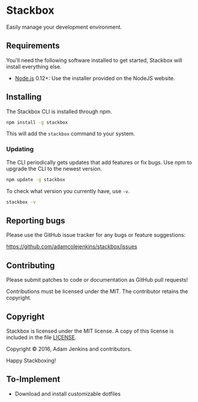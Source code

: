 # Stackbox

Easily manage your development environment.

## Requirements

You'll need the following software installed to get started, Stackbox will install everything else.

  * [Node.js](http://nodejs.org) 0.12+: Use the installer provided on the NodeJS website.

## Installing

The Stackbox CLI is installed through npm.

```bash
npm install -g stackbox
```

This will add the `stackbox` command to your system.

### Updating

The CLI periodically gets updates that add features or fix bugs. Use npm to upgrade the CLI to the newest version.

```bash
npm update -g stackbox
```

To check what version you currently have, use `-v`.

```bash
stackbox -v
```


## Reporting bugs

Please use the GitHub issue tracker for any bugs or feature suggestions:

https://github.com/adamcolejenkins/stackbox/issues


## Contributing

Please submit patches to code or documentation as GitHub pull requests!

Contributions must be licensed under the MIT.
The contributor retains the copyright.


## Copyright

Stackbox is licensed under the MIT license. A copy of this license is included in the file [LICENSE](LICENSE).

Copyright &copy; 2016, Adam Jenkins and contributors.

Happy Stackboxing!

## To-Implement
- Download and install customizable dotfiles
